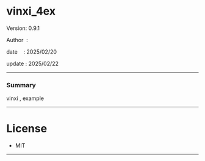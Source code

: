 ﻿# vinxi_4ex

 Version: 0.9.1

 Author  : 

 date    : 2025/02/20  
 
 update  : 2025/02/22 

***
### Summary

vinxi , example

***
# License

* MIT

***

